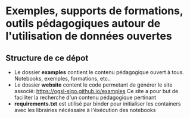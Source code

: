 # Exemples, supports de formations, outils pédagogiques autour de l'utilisation de données ouvertes

## Structure de ce dépot

- Le dossier **examples** contient le contenu pédagogique ouvert à tous. Notebooks, exemples, formations, etc..
- Le dossier **website** content le code permetant de générer le site associé: https://ogsl-slgo.github.io/examples
  Ce site a pour but de faciliter la recherche d'un contenu pédagogique pertinant
- **requirements.txt** est utilisé par binder pour initialiser les containers avec les librairies nécéssaire à l'éxécution des notebooks


